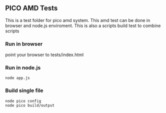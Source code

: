 ## PICO AMD Tests
This is a test folder for pico amd system. This amd test can be done in browser and node.js enviroment. This is also a scripts build test to combine scripts

### Run in browser
point your browser to tests/index.html

### Run in node.js
```
node app.js
```

### Build single file
```
node pico config
node pico build/output
```
